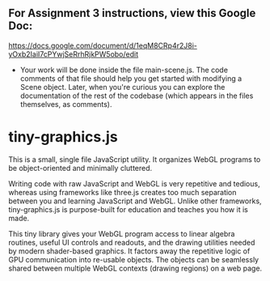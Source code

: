 ## For Assignment 3 instructions, view this Google Doc:

https://docs.google.com/document/d/1eqM8CRp4r2J8i-yOxb2IaiI7cPYwjSeRrhRjkPW5obo/edit

  * Your work will be done inside the file main-scene.js.  The code comments of that file should help you get started with modifying a Scene object.  Later, when you're curious you can explore the documentation of the rest of the codebase (which appears in the files themselves, as comments).

# tiny-graphics.js

This is a small, single file JavaScript utility.  It organizes WebGL programs to be object-oriented and minimally cluttered.  

Writing code with raw JavaScript and WebGL is very repetitive and tedious, whereas using frameworks like three.js creates too much separation between you and learning JavaScript and WebGL.  Unlike other frameworks, tiny-graphics.js is purpose-built for education and teaches you how it is made.

This tiny library gives your WebGL program access to linear algebra routines, useful UI controls and readouts, and the drawing utilities needed by modern shader-based graphics.  It factors away the repetitive logic of GPU communication into re-usable objects.  The objects can be seamlessly shared between multiple WebGL contexts (drawing regions) on a web page.
